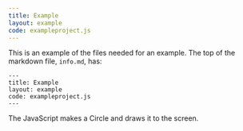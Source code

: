 ```yaml
---
title: Example
layout: example
code: exampleproject.js
---
```


This is an example of the files needed for an example.
The top of the markdown file, `info.md`, has:

```
---
title: Example
layout: example
code: exampleproject.js
---
```

The JavaScript makes a Circle and draws it to the screen.

